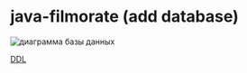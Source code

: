 # java-filmorate (add database)

![диаграмма базы данных](/assets/images/schema.png)

[DDL](https://github.com/binomay/java-filmorate/blob/add-database/src/main/resources/data.sql)
